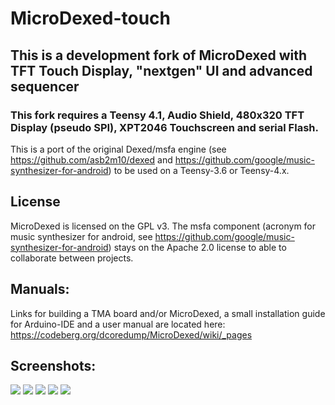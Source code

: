 # MicroDexed-touch

## This is a development fork of MicroDexed with TFT Touch Display, "nextgen" UI and advanced sequencer

### This fork requires a Teensy 4.1,  Audio Shield, 480x320 TFT Display (pseudo SPI),  XPT2046 Touchscreen and serial Flash.


This is a port of the original Dexed/msfa engine (see https://github.com/asb2m10/dexed and https://github.com/google/music-synthesizer-for-android) to be used on a Teensy-3.6 or Teensy-4.x.

## License
MicroDexed is licensed on the GPL v3. The msfa component (acronym for music synthesizer for android, see https://github.com/google/music-synthesizer-for-android) stays on the Apache 2.0 license to able to collaborate between projects.

## Manuals:

Links for building a TMA board and/or MicroDexed, a small installation guide for Arduino-IDE and a user manual are located here: https://codeberg.org/dcoredump/MicroDexed/wiki/_pages

## Screenshots:

<img src="https://codeberg.org/positionhigh/MicroDexed-touch/raw/branch/main/addon/microDexedRemoteConsole/Screenshots/microdexed-007090.png" >

<img src="https://codeberg.org/positionhigh/MicroDexed-touch/raw/branch/main/addon/microDexedRemoteConsole/Screenshots/microdexed-008759.png" >

<img src="https://codeberg.org/positionhigh/MicroDexed-touch/raw/branch/main/addon/microDexedRemoteConsole/Screenshots/microdexed-009681.png" >

<img src="https://codeberg.org/positionhigh/MicroDexed-touch/raw/branch/main/addon/microDexedRemoteConsole/Screenshots/microdexed-019427.png" >

<img src="https://codeberg.org/positionhigh/MicroDexed-touch/raw/branch/main/addon/microDexedRemoteConsole/Screenshots/microdexed-022644.png" >

